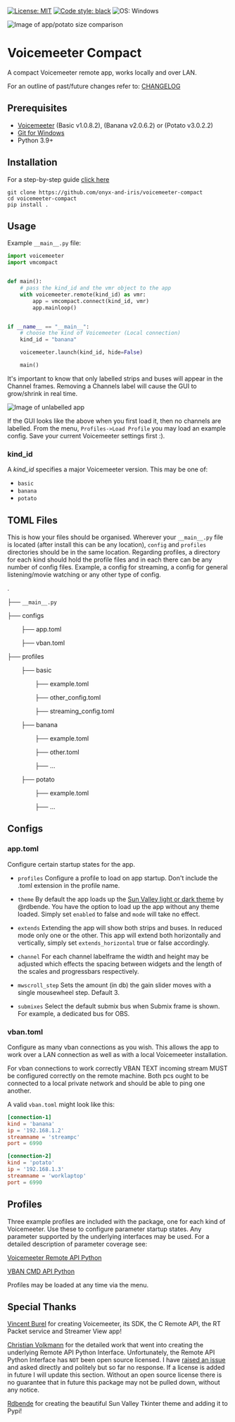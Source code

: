 [![License: MIT](https://img.shields.io/badge/License-MIT-yellow.svg)](https://github.com/onyx-and-iris/voicemeeter-compact/blob/main/LICENSE)
[![Code style: black](https://img.shields.io/badge/code%20style-black-000000.svg)](https://github.com/psf/black)
![OS: Windows](https://img.shields.io/badge/os-windows-red)

![Image of app/potato size comparison](./doc_imgs/potatocomparisonsmaller.png)

# Voicemeeter Compact

A compact Voicemeeter remote app, works locally and over LAN.

For an outline of past/future changes refer to: [CHANGELOG](CHANGELOG.md)

## Prerequisites

-   [Voicemeeter](https://voicemeeter.com/) (Basic v1.0.8.2), (Banana v2.0.6.2) or (Potato v3.0.2.2)
-   [Git for Windows](https://gitforwindows.org/)
-   Python 3.9+

## Installation

For a step-by-step guide [click here](INSTALLATION.md)

```
git clone https://github.com/onyx-and-iris/voicemeeter-compact
cd voicemeeter-compact
pip install .
```

## Usage

Example `__main__.py` file:

```python
import voicemeeter
import vmcompact


def main():
    # pass the kind_id and the vmr object to the app
    with voicemeeter.remote(kind_id) as vmr:
        app = vmcompact.connect(kind_id, vmr)
        app.mainloop()


if __name__ == "__main__":
    # choose the kind of Voicemeeter (Local connection)
    kind_id = "banana"

    voicemeeter.launch(kind_id, hide=False)

    main()
```

It's important to know that only labelled strips and buses will appear in the Channel frames. Removing a Channels label will cause the GUI to grow/shrink in real time.

![Image of unlabelled app](./doc_imgs/nolabels.png)

If the GUI looks like the above when you first load it, then no channels are labelled. From the menu, `Profiles->Load Profile` you may load an example config. Save your current Voicemeeter settings first :).

### kind_id

A _kind_id_ specifies a major Voicemeeter version. This may be one of:

-   `basic`
-   `banana`
-   `potato`

## TOML Files

This is how your files should be organised. Wherever your `__main__.py` file is located (after install this can be any location), `config` and `profiles` directories
should be in the same location.
Regarding profiles, a directory for each kind should hold the profile files and in each there can be any number of config files. Example, a config for streaming, a config for general listening/movie watching or any other type of config.

.

├── `__main__.py`

├── configs

&nbsp;&nbsp;&nbsp;&nbsp;&nbsp;&nbsp;&nbsp;&nbsp;├── app.toml

&nbsp;&nbsp;&nbsp;&nbsp;&nbsp;&nbsp;&nbsp;&nbsp;├── vban.toml

├── profiles

&nbsp;&nbsp;&nbsp;&nbsp;&nbsp;&nbsp;&nbsp;&nbsp;├── basic

&nbsp;&nbsp;&nbsp;&nbsp;&nbsp;&nbsp;&nbsp;&nbsp;&nbsp;&nbsp;&nbsp;&nbsp;&nbsp;&nbsp;&nbsp;&nbsp;├── example.toml

&nbsp;&nbsp;&nbsp;&nbsp;&nbsp;&nbsp;&nbsp;&nbsp;&nbsp;&nbsp;&nbsp;&nbsp;&nbsp;&nbsp;&nbsp;&nbsp;├── other_config.toml

&nbsp;&nbsp;&nbsp;&nbsp;&nbsp;&nbsp;&nbsp;&nbsp;&nbsp;&nbsp;&nbsp;&nbsp;&nbsp;&nbsp;&nbsp;&nbsp;├── streaming_config.toml

&nbsp;&nbsp;&nbsp;&nbsp;&nbsp;&nbsp;&nbsp;&nbsp;├── banana

&nbsp;&nbsp;&nbsp;&nbsp;&nbsp;&nbsp;&nbsp;&nbsp;&nbsp;&nbsp;&nbsp;&nbsp;&nbsp;&nbsp;&nbsp;&nbsp;├── example.toml

&nbsp;&nbsp;&nbsp;&nbsp;&nbsp;&nbsp;&nbsp;&nbsp;&nbsp;&nbsp;&nbsp;&nbsp;&nbsp;&nbsp;&nbsp;&nbsp;├── other.toml

&nbsp;&nbsp;&nbsp;&nbsp;&nbsp;&nbsp;&nbsp;&nbsp;&nbsp;&nbsp;&nbsp;&nbsp;&nbsp;&nbsp;&nbsp;&nbsp;├── ...

&nbsp;&nbsp;&nbsp;&nbsp;&nbsp;&nbsp;&nbsp;&nbsp;├── potato

&nbsp;&nbsp;&nbsp;&nbsp;&nbsp;&nbsp;&nbsp;&nbsp;&nbsp;&nbsp;&nbsp;&nbsp;&nbsp;&nbsp;&nbsp;&nbsp;├── example.toml

&nbsp;&nbsp;&nbsp;&nbsp;&nbsp;&nbsp;&nbsp;&nbsp;&nbsp;&nbsp;&nbsp;&nbsp;&nbsp;&nbsp;&nbsp;&nbsp;├── ...

## Configs

### app.toml

Configure certain startup states for the app.

-   `profiles`
    Configure a profile to load on app startup. Don't include the .toml extension in the profile name.

-   `theme`
    By default the app loads up the [Sun Valley light or dark theme](https://github.com/rdbende/Sun-Valley-ttk-theme) by @rdbende. You have the option to load up the app without any theme loaded. Simply set `enabled` to false and `mode` will take no effect.

-   `extends`
    Extending the app will show both strips and buses. In reduced mode only one or the other. This app will extend both horizontally and vertically, simply set `extends_horizontal` true or false accordingly.

-   `channel`
    For each channel labelframe the width and height may be adjusted which effects the spacing between widgets and the length of the scales and progressbars respectively.

-   `mwscroll_step`
    Sets the amount (in db) the gain slider moves with a single mousewheel step. Default 3.

-   `submixes`
    Select the default submix bus when Submix frame is shown. For example, a dedicated bus for OBS.

### vban.toml

Configure as many vban connections as you wish. This allows the app to work over a LAN connection as well as with a local Voicemeeter installation.

For vban connections to work correctly VBAN TEXT incoming stream MUST be configured correctly on the remote machine. Both pcs ought to be connected to a local private network and should be able to ping one another.

A valid `vban.toml` might look like this:

```toml
[connection-1]
kind = 'banana'
ip = '192.168.1.2'
streamname = 'streampc'
port = 6990

[connection-2]
kind = 'potato'
ip = '192.168.1.3'
streamname = 'worklaptop'
port = 6990
```

## Profiles

Three example profiles are included with the package, one for each kind of Voicemeeter. Use these to configure parameter startup states. Any parameter supported by the underlying interfaces may be used. For a detailed description of parameter coverage see:

[Voicemeeter Remote API Python](https://github.com/onyx-and-iris/voicemeeter-api-python)

[VBAN CMD API Python](https://github.com/onyx-and-iris/vban-cmd-python)

Profiles may be loaded at any time via the menu.

## Special Thanks

[Vincent Burel](https://github.com/vburel2018) for creating Voicemeeter, its SDK, the C Remote API, the RT Packet service and Streamer View app!

[Christian Volkmann](https://github.com/chvolkmann) for the detailed work that went into creating the underlying Remote API Python Interface.
Unfortunately, the Remote API Python Interface has `NOT` been open source licensed. I have [raised an issue](https://github.com/chvolkmann/voicemeeter-remote-python/issues/13) and asked directly and politely but so far no response. If a license is added in future I will update this section. Without an open source license there is no guarantee that in future this package may not be pulled down, without any notice.

[Rdbende](https://github.com/rdbende) for creating the beautiful Sun Valley Tkinter theme and adding it to Pypi!
